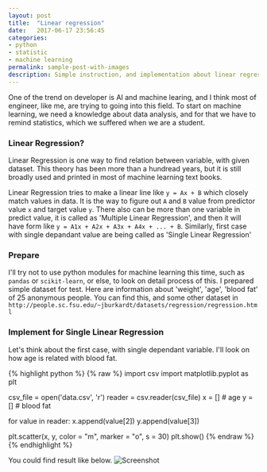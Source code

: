 ```yaml
---
layout: post
title:  "Linear regression"
date:   2017-06-17 23:56:45
categories:
- python
- statistic
- machine learning
permalink: sample-post-with-images
description: Simple instruction, and implementation about linear regression
---
```


One of the trend on developer is AI and machine learing, and I think most of engineer, like me, are trying to going into this field.
To start on machine learning, we need a knowledge about data analysis, and for that we have to remind statistics, which we suffered when we are a student. 


### Linear Regression?

Linear Regression is one way to find relation between variable, with given dataset. This theory has been more than a hundread years, but it is still broadly used and printed in most of machine learning text books.

Linear Regression tries to make a linear line like `y = Ax + B` which closely match values in data. It is the way to figure out `A` and `B` value from predictor value `x` and target value `y`. There also can be more than one variable in predict value, it is called as 'Multiple Linear Regression', and then it will have form like `y = A1x + A2x + A3x + A4x + ... + B`. Similarly, first case with single depandant value are being called as 'Single Linear Regression'


### Prepare

I'll try not to use python modules for machine learning this time, such as `pandas` or `scikit-learn`, or else, to look on detail process of this.
I prepared simple dataset for test. Here are information about 'weight', 'age', 'blood fat' of 25 anonymous people.
You can find this, and some other dataset in `http://people.sc.fsu.edu/~jburkardt/datasets/regression/regression.html`


### Implement for Single Linear Regression

Let's think about the first case, with single dependant variable. I'll look on how age is related with blood fat.

{% highlight python %}
{% raw %}
import csv
import matplotlib.pyplot as plt

csv_file = open('data.csv', 'r')
reader = csv.reader(csv_file)
x = []  # age
y = []  # blood fat

for value in reader:
    x.append(value[2])
    y.append(value[3])
    
plt.scatter(x, y, color = "m", marker = "o", s = 30)
plt.show()
{% endraw %}
{% endhighlight %}

You could find result like below.
![Screenshot](/assets/post_img/simple_linear_regression/single-plot.png)

